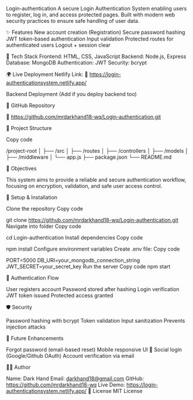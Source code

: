 Login-authentication
A secure Login Authentication System enabling users to register, log in, and access protected pages. Built with modern web security practices to ensure safe handling of user data.

✨ Features
New account creation (Registration)
Secure password hashing
JWT token-based authentication
Input validation
Protected routes for authenticated users
Logout + session clear

🧩 Tech Stack
Frontend: HTML, CSS, JavaScript
Backend: Node.js, Express
Database: MongoDB
Authentication: JWT
Security: bcrypt

🌍 Live Deployment
Netlify Link:
🔗 https://login-authenticationsystem.netlify.app/

Backend Deployment (Add if you deploy backend too)

📂 GitHub Repository

🔗 https://github.com/mrdarkhand18-wq/Login-authentication.git

🧱 Project Structure

Copy code

/project-root
│
├── /src
│   ├── /routes
│   ├── /controllers
│   ├── /models
│   ├── /middleware
│   └── app.js
├── package.json
└── README.md

🎯 Objectives

This system aims to provide a reliable and secure authentication workflow, focusing on encryption, validation, and safe user access control.

🚀 Setup & Installation

Clone the repository
Copy code

git clone https://github.com/mrdarkhand18-wq/Login-authentication.git
Navigate into folder
Copy code

cd Login-authentication
Install dependencies
Copy code

npm install
Configure environment variables
Create .env file:
Copy code

PORT=5000
DB_URI=your_mongodb_connection_string
JWT_SECRET=your_secret_key
Run the server
Copy code
npm start

🔁 Authentication Flow

User registers account
Password stored after hashing
Login verification
JWT token issued
Protected access granted

🛡️ Security

Password hashing with bcrypt
Token validation
Input sanitization
Prevents injection attacks



📌 Future Enhancements

Forgot password (email-based reset)
Mobile responsive UI 🔄
Social login (Google/Github OAuth)
Account verification via email



👨‍💻 Author

Name: Dark Hand
Email: darkhand18@gmail.com
GitHub: https://github.com/mrdarkhand18-wq
Live Demo: https://login-authenticationsystem.netlify.app/
📜 License
MIT License

